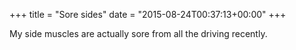 +++
title = "Sore sides"
date = "2015-08-24T00:37:13+00:00"
+++

My side muscles are actually sore from all the driving recently.
			
